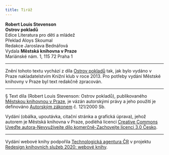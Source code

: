 ```yaml
---
title: Tiráž
---
```


**Robert Louis Stevenson**  
**Ostrov pokladů**  
Edice Literatura pro děti a mládež  
Překlad Aloys Skoumal  
Redakce Jaroslava Bednářová  
Vydala **Městská knihovna v Praze**  
Mariánské nám. 1, 115 72 Praha 1  
[^1]: Matróz – námořník. _Pozn. red._  
[^2]: Klnout – klít, nadávat. _Pozn. red._  
[^3]: Švadronit – rychle drmolivě mluvit. _Pozn. red._  
[^4]: Sešlý, vetchý. _Pozn. red._  
[^5]: Smotaný žvýkací tabák. _Pozn. red._  
[^6]: Nádoba na uchovávání troudu, tj. suché, snadno zápalné látky. _Pozn. red._  
[^7]: Přístroj k určování místa podle polohy hvězd. _Pozn. red._  
[^8]: Kyvadlové hodiny. _Pozn. red._  
[^9]: Dovětek, dodatek. _Pozn. red._  
[^10]: Kloun – mohutná špičatá zbraň umístěná pod čarou ponoru na přídi. Svým hrotem sloužila k proražení boku nepřátelské lodi. _Pozn. red._  
[^11]: Šalupa – dlouhý člun určený k dopravě mezi kotvící lodí a břehem. _Pozn. red._  
[^12]: Staré přísloví (15. stol.), „kdo chodí kolem močálu, bažiny, ten se nachladí“, tj. nelze jednat nečestně bez následků. _Pozn. red._  
[^13]: Parduna – součást pevného lanoví, zadní a postranní lano slouží k výstuze stěžňů a čnělek. _Pozn. red._  
[^14]: Jola – otevřený sportovní člun s plachtami. _Pozn. red._  
[^15]: Zábradlí, ohrazení. _Pozn. red._  
[^16]: Brzo bylo vzbouřenců jen osm, námořník ze škuneru, postřelený panem Trelawneyem, ještě ten večer zranění podlehl. Ti, co zůstali, se to ovšem dověděli až později.  
[^17]: Kosatka – trojúhelníková plachta nad přídí lodi. _Pozn. red._  
[^18]: Stěh – lano spojující stěžeň s trupem a zajišťující jeho lepší stabilitu. _Pozn. red_.  
[^19]: Fidibus – papírovýsmotek, jímž se podpaluje dýmka nebo svíčka. _Pozn. red_.  
[^20]: Cvičit na povel. _Pozn. red_.  
[^21]: Mlýnské kameny. _Pozn. red._  
V MKP 2. elektronické vydání z 7. 10. 2022.

***

Znění tohoto textu vychází z díla [Ostrov pokladů](https://search.mlp.cz/cz/titul/ostrov-pokladu/3951986/) tak, jak bylo vydáno v Praze nakladatelstvím Knižní klub v roce 2013. Pro potřeby vydání Městské knihovny v Praze byl text redakčně zpracován.

***

§
Text díla (Robert Louis Stevenson: Ostrov pokladů), publikovaného [Městskou knihovnou v Praze](https://www.mlp.cz/cz/), je vázán autorskými právy a jeho použití je definováno [Autorským zákonem](https://www.mkcr.cz/predpisy-zakonu-709.html) č. 121/2000 Sb.


Vydání (obálka, upoutávka, citační stránka a grafická úprava), jehož autorem je Městská knihovna v Praze, podléhá licenci [Creative Commons Uveďte autora-Nevyužívejte dílo komerčně-Zachovejte licenci 3.0 Česko](https://creativecommons.org/licenses/by-nc-sa/3.0/cz/).

***

Vydání webové knihy podpořila [Technologická agentura ČR](https://www.tacr.cz/) v projektu [Redesign knihovních služeb 2020: webové knihy](https://starfos.tacr.cz/cs/project/TL04000391).